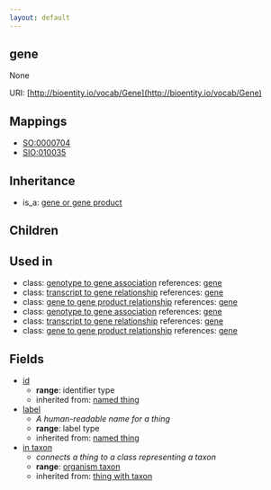 ```yaml
---
layout: default
---
```


## gene


None

URI: [http://bioentity.io/vocab/Gene](http://bioentity.io/vocab/Gene)
## Mappings

 * [SO:0000704](http://purl.obolibrary.org/obo/SO_0000704)
 * [SIO:010035](http://purl.obolibrary.org/obo/SIO_010035)

## Inheritance

 *  is_a: [gene or gene product](GeneOrGeneProduct.html)

## Children


## Used in

 *  class: [genotype to gene association](GenotypeToGeneAssociation.html) references: [gene](Gene.html)
 *  class: [transcript to gene relationship](TranscriptToGeneRelationship.html) references: [gene](Gene.html)
 *  class: [gene to gene product relationship](GeneToGeneProductRelationship.html) references: [gene](Gene.html)
 *  class: [genotype to gene association](GenotypeToGeneAssociation.html) references: [gene](Gene.html)
 *  class: [transcript to gene relationship](TranscriptToGeneRelationship.html) references: [gene](Gene.html)
 *  class: [gene to gene product relationship](GeneToGeneProductRelationship.html) references: [gene](Gene.html)

## Fields

 * [id](id.html)
    * __range__: identifier type
    * inherited from: [named thing](NamedThing.html)
 * [label](label.html)
    * _A human-readable name for a thing_
    * __range__: label type
    * inherited from: [named thing](NamedThing.html)
 * [in taxon](in_taxon.html)
    * _connects a thing to a class representing a taxon_
    * __range__: [organism taxon](OrganismTaxon.html)
    * inherited from: [thing with taxon](ThingWithTaxon.html)
